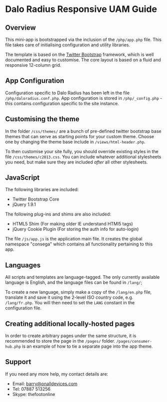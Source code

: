 Dalo Radius Responsive UAM Guide
=========================================

Overview
--------------------

This mini-app is bootstrapped via the inclusion of the `/php/app.php` file. This file takes care of initialising configuration and utility libraries.

The template is based on the [Twitter Bootstrap](http://twitter.github.com/bootstrap/) framework, which is well documented and easy to customise. The core layout is based on a fluid and responsive 12-column grid.

App Configuration
--------------------

Configuration specific to Dalo Radius has been left in the file `/php/daloradius.conf.php`. App configuration is stored in `/php/_config.php` - this contains configuration specific to the site instance.

Customising the theme
--------------------

In the folder `/css/themes/` are a bunch of pre-defined twitter bootstrap base themes that can serve as starting points for your custom theme.  Choose one by changing the theme base include in `/views/html-header.php`.

To then customise your site fully, you should override existing styles in the file `/css/themes/c2013.css`. You can include whatever additional stylesheets you need, but make sure they are included *after* all other stylesheets.

JavaScript
--------------------

The following libraries are included:

* Twitter Bootstrap Core
* jQuery 1.9.1

The following plug-ins and shims are also included:

* HTML5 Shim (For making older IE understand HTMl5 tags)
* jQuery Cookie Plugin (For storing the auth info for auto-login)

The file `/js/app.js` is the application main file. It creates the global namespace "consega" which contains all functionality pertaining to this app.

Languages
-------------------

All scripts and templates are language-tagged. The only currently available language is English, and the language files can be found in `/lang/`;

To create a new language, simply make a copy of the `/lang/en.php` file, translate it and save it using the 2-level ISO country code, e.g. `/lang/fr.php`. You will then need to set the `LANG` constant in the configuration file.

Creating additional locally-hosted pages
--------------------

In order to create arbitrary pages under the same structure, it is recommended to store the page in the `/pages/` folder. `/pages/consumer-hub.php` is an example of how to tie a separate page into the app theme.

Support
--------------------

If you need any more help, my contact details are:

* Email: barry@onalldevices.com
* Tel: 07887 513256
* Skype: thefootonline
